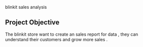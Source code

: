 blinkit sales analysis 
## Project Objective
The blinkit store want to create an sales report for data , they can understand their customers and grow more sales .


